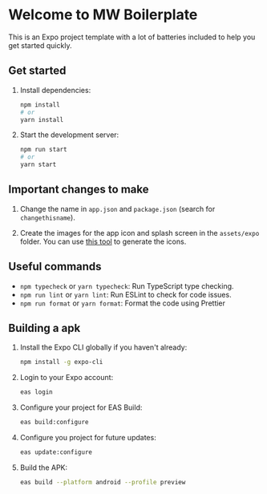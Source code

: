 # Welcome to MW Boilerplate

This is an Expo project template with a lot of batteries included to help you get started quickly.

## Get started

1. Install dependencies:

   ```bash
   npm install
   # or
   yarn install
   ```

2. Start the development server:

   ```bash
   npm run start
   # or
   yarn start
   ```

## Important changes to make

1. Change the name in `app.json` and `package.json` (search for `changethisname`).

2. Create the images for the app icon and splash screen in the `assets/expo` folder. You can use [this tool](www.figma.com/community/file/1466490409418563617/expo-app-icon-splash-v2-community) to generate the icons.

## Useful commands

- `npm typecheck` or `yarn typecheck`: Run TypeScript type checking.
- `npm run lint` or `yarn lint`: Run ESLint to check for code issues.
- `npm run format` or `yarn format`: Format the code using Prettier

## Building a apk

1. Install the Expo CLI globally if you haven't already:

   ```bash
   npm install -g expo-cli
   ```

2. Login to your Expo account:

   ```bash
   eas login
   ```

3. Configure your project for EAS Build:

   ```bash
   eas build:configure
   ```

4. Configure you project for future updates:

   ```bash
   eas update:configure
   ```

5. Build the APK:

   ```bash
   eas build --platform android --profile preview
   ```
